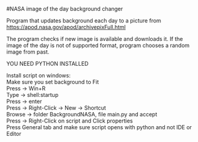#NASA image of the day background changer

Program that updates background each day to a picture from 
https://apod.nasa.gov/apod/archivepixFull.html 

The program checks if new image is available and downloads it.
If the image of the day is not of supported format, program
chooses a random image from past.

YOU NEED PYTHON INSTALLED

Install script on windows:                                
    Make sure you set background to Fit                              
    Press -> Win+R            
    Type -> shell:startup         
    Press -> enter          
    Press -> Right-Click -> New -> Shortcut          
    Browse -> folder BackgroundNASA, file main.py and accept         
    Press -> Right-Click on script and Click properties        
    Press General tab and make sure script opens with python and not IDE or Editor        


